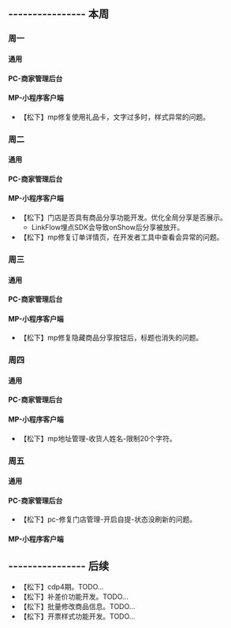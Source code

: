 ## ---------------- 本周

### 周一
#### 通用
#### PC-商家管理后台
#### MP-小程序客户端
* 【松下】mp修复使用礼品卡，文字过多时，样式异常的问题。

### 周二
#### 通用
#### PC-商家管理后台
#### MP-小程序客户端
* 【松下】门店是否具有商品分享功能开发。优化全局分享是否展示。
  - LinkFlow埋点SDK会导致onShow后分享被放开。
* 【松下】mp修复订单详情页，在开发者工具中查看会异常的问题。

### 周三
#### 通用
#### PC-商家管理后台
#### MP-小程序客户端
* 【松下】mp修复隐藏商品分享按钮后，标题也消失的问题。

### 周四
#### 通用
#### PC-商家管理后台
#### MP-小程序客户端
* 【松下】mp地址管理-收货人姓名-限制20个字符。

### 周五
#### 通用
#### PC-商家管理后台
* 【松下】pc-修复门店管理-开启自提-状态没刷新的问题。
#### MP-小程序客户端

## ---------------- 后续
* 【松下】cdp4期。TODO...
* 【松下】补差价功能开发。TODO...
* 【松下】批量修改商品信息。TODO...
* 【松下】开票样式功能开发。TODO...
